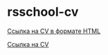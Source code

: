 # rsschool-cv

[Ссылка на CV в формате HTML](https://feedree.github.io/rsschool-cv/)

[Ссылка на CV](https://feedree.github.io/rsschool-cv/cv)
